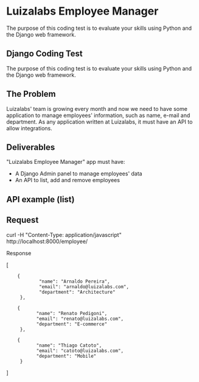 # Luizalabs Employee Manager
The purpose of this coding test is to evaluate your skills using Python and the Django web framework.

## Django Coding Test
The purpose of this coding test is to evaluate your skills using Python and the Django web
framework.

## The Problem
Luizalabs' team is growing every month and now we need to have some application to manage
employees' information, such as name, e-mail and department. As any application written at
Luizalabs, it must have an API to allow integrations.

## Deliverables
"Luizalabs Employee Manager" app must have:
- A Django Admin panel to manage employees' data
- An API to list, add and remove employees

## API example (list)
## Request

curl -H "Content-Type: application/javascript" http://localhost:8000/employee/

Response

  [
  
        {
                "name": "Arnaldo Pereira",
                "email": "arnaldo@luizalabs.com",
                "department": "Architecture"
         },
  
        {
               "name": "Renato Pedigoni",
               "email": "renato@luizalabs.com",
               "department": "E-commerce"
         },
  
        {
               "name": "Thiago Catoto",
               "email": "catoto@luizalabs.com",
               "department": "Mobile"
         }
  
  ]
